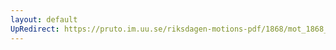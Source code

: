 ```yaml
---
layout: default
UpRedirect: https://pruto.im.uu.se/riksdagen-motions-pdf/1868/mot_1868__ak__30/mot_1868__ak__30-001.pdf
---
```


